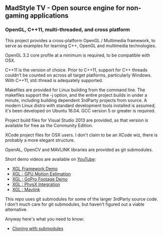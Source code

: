 ## MadStyle TV - Open source engine for non-gaming applications
### OpenGL, C++11, multi-threaded, and cross platform
This project provides a cross-platform OpenGL / Multimedia framework, to serve as examples for learning C++, OpenGL and multimedia technologies.

OpenGL 3.2 core profile at a minimum is required, to be compatible with OSX.

C++11 is the version of choice. Prior to C++11, support for C++ threads couldn't be counted on across all target platforms, particularly Windows.  With C++11, std::thread is adequately supported.

Makefiles are provided for Linux building from the command line. The makefiles support the -j option, and the entire project builds in under a minute, including building dependent 3rdParty projects from source. A modern Linux distro with standard development tools installed is assumed, it's been developed on Ubuntu 16.04.  GCC version 5 or greater is required.

Project build files for Visual Studio 2013 are provided, as that version is available for free as the Community Edition.  

XCode project files for OSX users.  I don't claim to be an XCode wiz, there is probably a more elegant structure.

OpenAL, OpenCV and MAVLINK libraries are provided as git submodules.

Short demo videos are available on [YouTube](https://www.youtube.com/user/freeflyclone):
* [XGL Framework Demo](https://www.youtube.com/watch?v=pleL5WhYqtw)
* [XGL : GPU Motion Estimation](https://www.youtube.com/watch?v=bW9WzMeHrvI)
* [XGL : GoPro Footage Demo](https://www.youtube.com/watch?v=XIiSj0IpTiE)
* [XGL : PhysX Integration](https://www.youtube.com/watch?v=FxgMU4fQaCU)
* [XGL : Mavlink](https://www.youtube.com/watch?v=AA7rEu70190)

This repo uses git submodules for some of the larger 3rdParty source code.  I don't much care for git submodules, but haven't figured out a viable alternative.  

Anyway here's what you need to know:
* [Cloning with submodules](http://stackoverflow.com/questions/3796927/how-to-git-clone-including-submodules)
